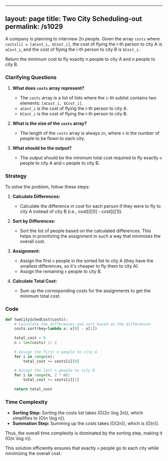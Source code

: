 
---
layout: page
title:  Two City Scheduling-out
permalink: /s1029
---

A company is planning to interview 2n people. Given the array `costs` where `costs[i] = [aCost_i, bCost_i]`, the cost of flying the i-th person to city A is `aCost_i`, and the cost of flying the i-th person to city B is `bCost_i`.

Return the minimum cost to fly exactly n people to city A and n people to city B.

### Clarifying Questions

1. **What does `costs` array represent?**
   - The `costs` array is a list of lists where the `i`-th sublist contains two elements: `[aCost_i, bCost_i]`.
   - `aCost_i` is the cost of flying the i-th person to city A.
   - `bCost_i` is the cost of flying the i-th person to city B.

2. **What is the size of the `costs` array?**
   - The length of the `costs` array is always `2n`, where `n` is the number of people to be flown to each city.

3. **What should be the output?**
   - The output should be the minimum total cost required to fly exactly `n` people to city A and `n` people to city B.

### Strategy

To solve the problem, follow these steps:

1. **Calculate Differences:**
   - Calculate the difference in cost for each person if they were to fly to city A instead of city B (i.e., cost[i][0] - cost[i][1]).

2. **Sort by Differences:**
   - Sort the list of people based on the calculated differences. This helps in prioritizing the assignment in such a way that minimizes the overall cost.

3. **Assignment:**
   - Assign the first `n` people in the sorted list to city A (they have the smallest differences, so it's cheaper to fly them to city A).
   - Assign the remaining `n` people to city B.

4. **Calculate Total Cost:**
   - Sum up the corresponding costs for the assignments to get the minimum total cost.

### Code

```python
def twoCitySchedCost(costs):
    # Calculate the differences and sort based on the differences
    costs.sort(key=lambda x: x[0] - x[1])
    
    total_cost = 0
    n = len(costs) // 2
    
    # Assign the first n people to city A
    for i in range(n):
        total_cost += costs[i][0]
    
    # Assign the last n people to city B
    for i in range(n, 2 * n):
        total_cost += costs[i][1]
    
    return total_cost
```

### Time Complexity

- **Sorting Step:** Sorting the costs list takes \(O(2n \log 2n)\), which simplifies to \(O(n \log n)\).
- **Summation Step:** Summing up the costs takes \(O(2n)\), which is \(O(n)\).

Thus, the overall time complexity is dominated by the sorting step, making it \(O(n \log n)\).

This solution efficiently ensures that exactly `n` people go to each city while minimizing the overall cost.